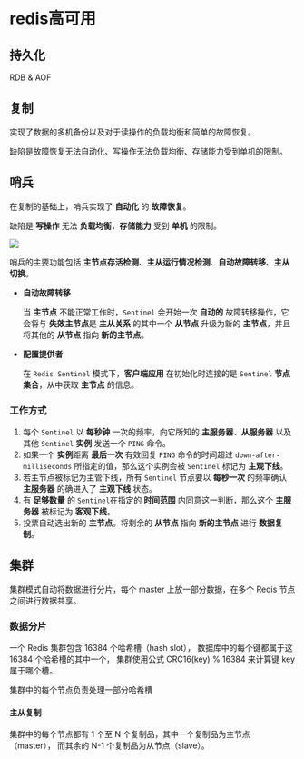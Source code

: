 # redis高可用

## 持久化

RDB & AOF

## 复制

实现了数据的多机备份以及对于读操作的负载均衡和简单的故障恢复。

缺陷是故障恢复无法自动化、写操作无法负载均衡、存储能力受到单机的限制。

## 哨兵

在复制的基础上，哨兵实现了 **自动化** 的 **故障恢复**。

缺陷是 **写操作** 无法 **负载均衡**，**存储能力** 受到 **单机** 的限制。

![](https://user-gold-cdn.xitu.io/2018/8/22/16560ce61dbc4eeb?imageView2/0/w/1280/h/960/ignore-error/1)



哨兵的主要功能包括 **主节点存活检测**、**主从运行情况检测**、**自动故障转移**、**主从切换**。

- **自动故障转移**

    当 **主节点** 不能正常工作时，`Sentinel` 会开始一次 **自动的** 故障转移操作，它会将与 **失效主节点**是 **主从关系** 的其中一个 **从节点** 升级为新的 **主节点**，并且将其他的 **从节点** 指向 **新的主节点**。

- **配置提供者**

    在 `Redis Sentinel` 模式下，**客户端应用** 在初始化时连接的是 `Sentinel` **节点集合**，从中获取 **主节点** 的信息。



### 工作方式

1. 每个 `Sentinel` 以 **每秒钟** 一次的频率，向它所知的 **主服务器**、**从服务器** 以及其他 `Sentinel` **实例** 发送一个 `PING` 命令。
2. 如果一个 **实例**距离 **最后一次** 有效回复 `PING` 命令的时间超过 `down-after-milliseconds` 所指定的值，那么这个实例会被 `Sentinel` 标记为 **主观下线**。
3. 若主节点被标记为主管下线，所有 `Sentinel` 节点要以 **每秒一次** 的频率确认 **主服务器** 的确进入了 **主观下线** 状态。
4. 有 **足够数量** 的 `Sentinel`在指定的 **时间范围** 内同意这一判断，那么这个 **主服务器** 被标记为 **客观下线**。
5. 投票自动选出新的 **主节点**。将剩余的 **从节点** 指向 **新的主节点** 进行 **数据复制**。



## 集群

集群模式自动将数据进行分片，每个 master 上放一部分数据，在多个 Redis 节点之间进行数据共享。

### 数据分片

一个 Redis 集群包含 16384 个哈希槽（hash slot）， 数据库中的每个键都属于这 16384 个哈希槽的其中一个， 集群使用公式 CRC16(key) % 16384 来计算键 key 属于哪个槽。

集群中的每个节点负责处理一部分哈希槽

#### 主从复制

 集群中的每个节点都有 1 个至 N 个复制品，其中一个复制品为主节点（master）， 而其余的 N-1 个复制品为从节点（slave）。